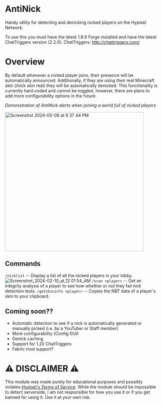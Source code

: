 # AntiNick
Handy utility for detecting and denicking nicked players on the Hypixel Network.

To use this you must have the latest 1.8.9 Forge installed and have the latest ChatTriggers version (2.2.0). ChatTriggers: http://chattriggers.com/

# Overview
By default whenever a nicked player joins, their presence will be automatically announced. Additionally, if they are using their real Minecraft skin (/nick skin real) they will be automatically denicked. This functionality is currently hard coded and cannot be toggled, however, there are plans to add more configurability options in the future.

_Demonstration of AntiNick alerts when joining a world full of nicked players_

<img width="458" alt="Screenshot 2024-05-08 at 9 37 44 PM" src="https://github.com/Arisings/AntiNick/assets/96034376/2fb8c8cf-8c82-4304-9561-7441c21eba11">

## Commands
`/nicklist` -- Display a list of all the nicked players in your lobby.
![Screenshot_2024-02-10_at_12 01 54_AM](https://github.com/Arisings/AntiNick/assets/96034376/67c57d02-e603-47f9-8ef2-3729c5de41fe)
`/scan <player>` -- Get an integrity analysis of a player to see how whether or not they fail nick detection tests.
`/getskininfo <player>` -- Copies the NBT data of a player's skin to your clipboard.

## Coming soon??
- Automatic detection to see if a nick is automatically generated or manually picked (i.e. by a YouTuber or Staff member)
- More configurability (Config GUI)
- Denick caching
- Support for 1.20 ChatTriggers
- Fabric mod support?

# ⚠️ DISCLAIMER ⚠️
This module was made purely for educational purposes and possibly violates [Hypixel's Terms of Service](https://hypixel.net/rules). While the module should be impossible to detect serverside, I am not responsible for how you use it or if you get banned for using it. Use it at your own risk.
